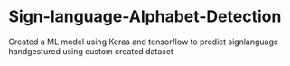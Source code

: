 # Sign-language-Alphabet-Detection
Created a ML model using Keras and tensorflow to predict signlanguage handgestured using custom created dataset
